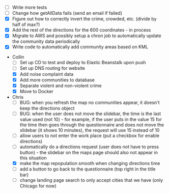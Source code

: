- [ ] Write more tests
- [ ] Change how getAllData fails (send an email if failed)
- [x] Figure out how to correctly invert the crime, crowded, etc. (divide by half of max?)
- [x] Add the rest of the directions for the 600 coordinates - in process
- [x] Migrate to AWS and possibly setup a chron job to automatically update the community data periodically
- [x] Write code to automatically add community areas based on KML
- Collin
  - [ ] Set up CD to test and deploy to Elastic Beanstalk upon push
  - [ ] Set up DNS routing for website
  - [x] Add noise complaint data
  - [x] Add more communities to database
  - [x] Separate violent and non-violent crime
  - [x] Move to Docker
- Chris
  - [ ] BUG: when you refresh the map no communities appear, it doesn't keep the directions object
  - [ ] BUG: when the user does not move the slidebar, the time is the last value used (not 10)
        - for example, if the user puts in the value 15 for the time then goes through the questionnaire
        and does not move the slidebar (it shows 10 minutes), the request will use 15 instead of 10
  - [ ] allow users to not enter the work place (put a checkbox for enable directions)
  - [ ] automatically do a directions request (user does not have to press button)
        - the slidebar on the maps page should also not appear in this situation
  - [x] make the map repopulation smooth when changing directions time
  - [ ] add a button to go back to the questionnaire (top right in the title bar)
  - [ ] change landing page search to only accept cities that we have (only Chicago for now)